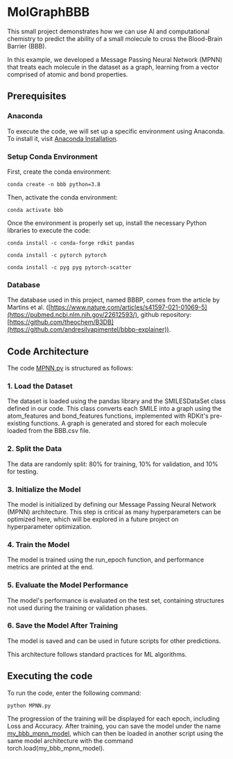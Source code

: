 # MolGraphBBB
This small project demonstrates how we can use AI and computational chemistry to predict the ability of a small molecule to cross the Blood-Brain Barrier (BBB).

In this example, we developed a Message Passing Neural Network (MPNN) that treats each molecule in the dataset as a graph, learning from a vector comprised of atomic and bond properties.

## Prerequisites

### Anaconda

To execute the code, we will set up a specific environment using Anaconda. To install it, visit [Anaconda Installation](https://docs.anaconda.com/free/anaconda/install/).

### Setup Conda Environment

First, create the conda environment:
```
conda create -n bbb python=3.8
```

Then, activate the conda environment:
```
conda activate bbb
```

Once the environment is properly set up, install the necessary Python libraries to execute the code:
```
conda install -c conda-forge rdkit pandas
```
```
conda install -c pytorch pytorch
```
```
conda install -c pyg pyg pytorch-scatter
```

### Database

The database used in this project, named BBBP, comes from the article by Martins et al. ([https://www.nature.com/articles/s41597-021-01069-5](https://pubmed.ncbi.nlm.nih.gov/22612593/), github repository: [https://github.com/theochem/B3DB](https://github.com/andresilvapimentel/bbbp-explainer)).

## Code Architecture

The code [MPNN.py](MPNN.py) is structured as follows:

### 1. Load the Dataset
The dataset is loaded using the pandas library and the SMILESDataSet class defined in our code. This class converts each SMILE into a graph using the atom_features and bond_features functions, implemented with RDKit's pre-existing functions. A graph is generated and stored for each molecule loaded from the BBB.csv file.

### 2. Split the Data
The data are randomly split: 80% for training, 10% for validation, and 10% for testing.

### 3. Initialize the Model
The model is initialized by defining our Message Passing Neural Network (MPNN) architecture. This step is critical as many hyperparameters can be optimized here, which will be explored in a future project on hyperparameter optimization.

### 4. Train the Model
The model is trained using the run_epoch function, and performance metrics are printed at the end.

### 5. Evaluate the Model Performance
The model's performance is evaluated on the test set, containing structures not used during the training or validation phases.

### 6. Save the Model After Training
The model is saved and can be used in future scripts for other predictions.

This architecture follows standard practices for ML algorithms.

## Executing the code

To run the code, enter the following command:
```
python MPNN.py
```

The progression of the training will be displayed for each epoch, including Loss and Accuracy. After training, you can save the model under the name [my_bbb_mpnn_model](my_bbb_mpnn_model), which can then be loaded in another script using the same model architecture with the command torch.load(my_bbb_mpnn_model).


